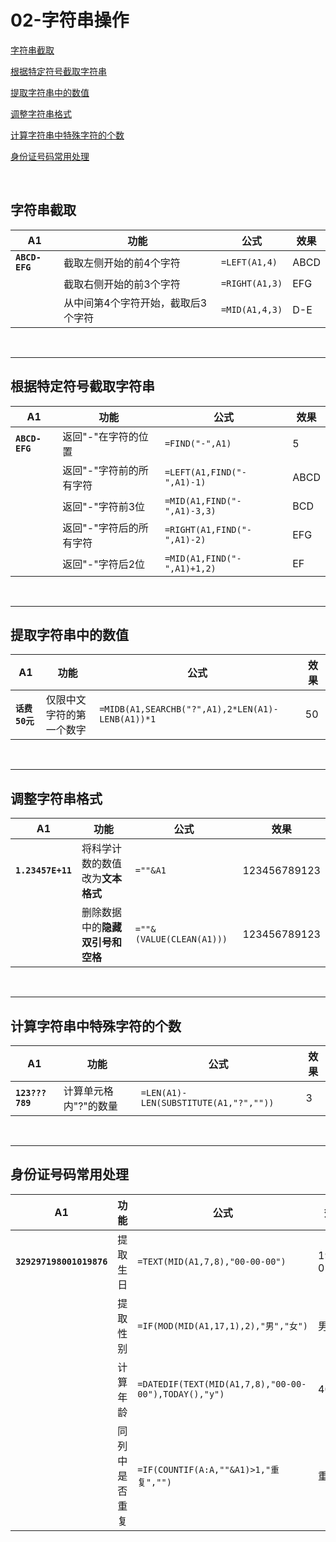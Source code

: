 

# 02-字符串操作

[字符串截取](#字符串截取)

[根据特定符号截取字符串](#根据特定符号截取字符串)

[提取字符串中的数值](#提取字符串中的数值)

[调整字符串格式](#调整字符串格式)

[计算字符串中特殊字符的个数](#计算字符串中特殊字符的个数)

[身份证号码常用处理](#身份证号码常用处理)

<br/>

## 字符串截取

| A1             | 功能                               | 公式           | 效果 |
| -------------- | ---------------------------------- | -------------- | ---- |
| **`ABCD-EFG`** | 截取左侧开始的前4个字符            | `=LEFT(A1,4)`  | ABCD |
|                | 截取右侧开始的前3个字符            | `=RIGHT(A1,3)` | EFG  |
|                | 从中间第4个字符开始，截取后3个字符 | `=MID(A1,4,3)` | D-E  |

<br/>

------

## 根据特定符号截取字符串

| A1             | 功能                    | 公式                        | 效果 |
| -------------- | ----------------------- | --------------------------- | ---- |
| **`ABCD-EFG`** | 返回"-"在字符的位置     | `=FIND("-",A1)`             | 5    |
|                | 返回"-"字符前的所有字符 | `=LEFT(A1,FIND("-",A1)-1)`  | ABCD |
|                | 返回"-"字符前3位        | `=MID(A1,FIND("-",A1)-3,3)` | BCD  |
|                | 返回"-"字符后的所有字符 | `=RIGHT(A1,FIND("-",A1)-2)` | EFG  |
|                | 返回"-"字符后2位        | `=MID(A1,FIND("-",A1)+1,2)` | EF   |

<br/>

------

## 提取字符串中的数值

| A1             | 功能                     | 公式                                             | 效果 |
| -------------- | ------------------------ | ------------------------------------------------ | ---- |
| **`话费50元`** | 仅限中文字符的第一个数字 | `=MIDB(A1,SEARCHB("?",A1),2*LEN(A1)-LENB(A1))*1` | 50   |

<br/>

------

## 调整字符串格式

| A1                | 功能                             | 公式                     | 效果         |
| ----------------- | -------------------------------- | ------------------------ | ------------ |
| **`1.23457E+11`** | 将科学计数的数值改为**文本格式** | `=""&A1`                 | 123456789123 |
|                   | 删除数据中的**隐藏双引号和空格** | `=""&(VALUE(CLEAN(A1)))` | 123456789123 |

<br/>

------

## 计算字符串中特殊字符的个数

| A1              | 功能                  | 公式                                  | 效果 |
| --------------- | --------------------- | ------------------------------------- | ---- |
| **`123???789`** | 计算单元格内"?"的数量 | `=LEN(A1)-LEN(SUBSTITUTE(A1,"?",""))` | 3    |

<br/>

------

## 身份证号码常用处理

| A1                       | 功能           | 公式                                                 | 效果       |
| ------------------------ | -------------- | ---------------------------------------------------- | ---------- |
| **`329297198001019876`** | 提取生日       | `=TEXT(MID(A1,7,8),"00-00-00")`                      | 1980-01-01 |
|                          | 提取性别       | `=IF(MOD(MID(A1,17,1),2),"男","女")`                 | 男         |
|                          | 计算年龄       | `=DATEDIF(TEXT(MID(A1,7,8),"00-00-00"),TODAY(),"y")` | 40         |
|                          | 同列中是否重复 | `=IF(COUNTIF(A:A,""&A1)>1,"重复","")`                | 重复       |